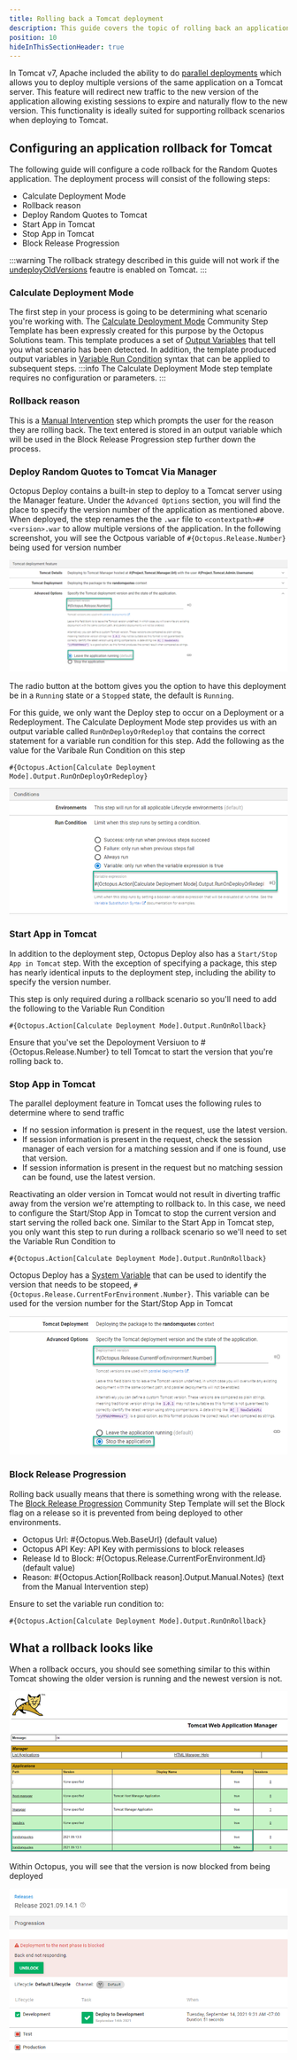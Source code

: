 ```yaml
---
title: Rolling back a Tomcat deployment
description: This guide covers the topic of rolling back an application deployed to a Tomcat Java application server.
position: 10
hideInThisSectionHeader: true
---
```

In Tomcat v7, Apache included the ability to do [parallel deployments](https://tomcat.apache.org/tomcat-9.0-doc/config/context.html#Parallel_deployment) which allows you to deploy multiple versions of the same application on a Tomcat server.  This feature will redirect new traffic to the new version of the application allowing existing sessions to expire and naturally flow to the new version.  This functionality is ideally suited for supporting rollback scenarios when deploying to Tomcat.

## Configuring an application rollback for Tomcat
The following guide will configure a code rollback for the Random Quotes application.  The deployment process will consist of the following steps:
- Calculate Deployment Mode
- Rollback reason
- Deploy Random Quotes to Tomcat
- Start App in Tomcat
- Stop App in Tomcat
- Block Release Progression

:::warning
The rollback strategy described in this guide will not work if the [undeployOldVersions](https://tomcat.apache.org/tomcat-9.0-doc/config/host.html) feautre is enabled on Tomcat.
:::

### Calculate Deployment Mode
The first step in your process is going to be determining what scenario you're working with.  The [Calculate Deployment Mode](https://library.octopus.com/step-templates/d166457a-1421-4731-b143-dd6766fb95d5/actiontemplate-calculate-deployment-mode) Community Step Template has been expressly created for this purpose by the Octopus Solutions team.  This template produces a set of [Output Variables](https://octopus.com/docs/deployments/custom-scripts/output-variables) that tell you what scenario has been detected.  In addition, the template produced output variables in [Variable Run Condition](https://octopus.com/docs/projects/steps/conditions) syntax that can be applied to subsequent steps.
:::info
The Calculate Deployment Mode step template requires no configuration or parameters.
:::

### Rollback reason
This is a [Manual Intervention](https://octopus.com/docs/projects/built-in-step-templates/manual-intervention-and-approvals) step which prompts the user for the reason they are rolling back.  The text entered is stored in an output variable which will be used in the Block Release Progression step further down the process.

### Deploy Random Quotes to Tomcat Via Manager
Octopus Deploy contains a built-in step to deploy to a Tomcat server using the Manager feature.  Under the `Advanced Options` section, you will find the place to specify the version number of the application as mentioned above.  When deployed, the step renames the the `.war` file to `<contextpath>##<version>.war` to allow multiple versions of the application.  In the following screenshot, you will see the Octpous variable of `#{Octopus.Release.Number}` being used for version number

![](octopus-tomcat-advanced.png)

The radio button at the bottom gives you the option to have this deployment be in a `Running` state or a `Stopped` state, the default is `Running`.

For this guide, we only want the Deploy step to occur on a Deployment or a Redeployment.  The Calculate Deployment Mode step provides us with an output variable called `RunOnDeployOrRedeploy` that contains the correct statement for a variable run condition for this step.  Add the following as the value for the Varibale Run Condition on this step
```
#{Octopus.Action[Calculate Deployment Mode].Output.RunOnDeployOrRedeploy}
```

![](octopus-deploy-tomcat-run-condition.png)

### Start App in Tomcat
In addition to the deployment step, Octopus Deploy also has a `Start/Stop App in Tomcat` step.  With the exception of specifying a package, this step has nearly identical inputs to the deployment step, including the ability to specify the version number.

This step is only required during a rollback scenario so you'll need to add the following to the Variable Run Condition

```
#{Octopus.Action[Calculate Deployment Mode].Output.RunOnRollback}
```

Ensure that you've set the Depoloyment Versiuon to #{Octopus.Release.Number} to tell Tomcat to start the version that you're rolling back to.

### Stop App in Tomcat
The parallel deployment feature in Tomcat uses the following rules to determine where to send traffic
- If no session information is present in the request, use the latest version.
- If session information is present in the request, check the session manager of each version for a matching session and if one is found, use that version.
- If session information is present in the request but no matching session can be found, use the latest version.

Reactivating an older version in Tomcat would not result in diverting traffic away from the version we're attempting to rollback to.  In this case, we need to configure the Start/Stop App in Tomcat to stop the current version and start serving the rolled back one.  Similar to the Start App in Tomcat step, you only want this step to run during a rollback scenario so we'll need to set the Variable Run Condition to

```
#{Octopus.Action[Calculate Deployment Mode].Output.RunOnRollback}
```

Octopus Deploy has a [System Variable](https://octopus.com/docs/projects/variables/system-variables) that can be used to identify the version that needs to be stopeed, `#{Octopus.Release.CurrentForEnvironment.Number}`.  This variable can be used for the version number for the Start/Stop App in Tomcat

![](octopus-tomcat-stop-app.png)



### Block Release Progression
Rolling back usually means that there is something wrong with the release.  The [Block Release Progression](https://library.octopus.com/step-templates/78a182b3-5369-4e13-9292-b7f991295ad1/actiontemplate-block-release-progression) Community Step Template will set the Block flag on a release so it is prevented from being deployed to other environments.

- Octopus Url: #{Octopus.Web.BaseUrl} (default value)
- Octopus API Key: API Key with permissions to block releases
- Release Id to Block: #{Octopus.Release.CurrentForEnvironment.Id} (default value)
- Reason: #{Octopus.Action[Rollback reason].Output.Manual.Notes} (text from the Manual Intervention step)

Ensure to set the variable run condition to:

```
#{Octopus.Action[Calculate Deployment Mode].Output.RunOnRollback}
```

## What a rollback looks like
When a rollback occurs, you should see something similar to this within Tomcat showing the older version is running and the newest version is not.

![](tomcat-random-quotes-version.png)

Within Octopus, you will see that the version is now blocked from being deployed

![](octopus-release-blocked.png)